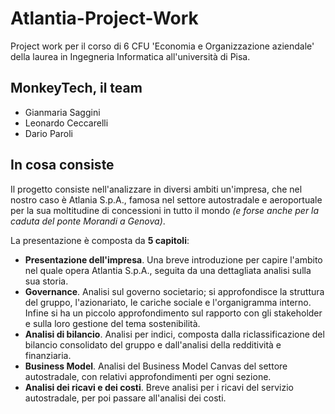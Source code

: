 # Atlantia-Project-Work
Project work per il corso di 6 CFU 'Economia e Organizzazione aziendale' della laurea in Ingegneria Informatica all'università di Pisa.

## MonkeyTech, il team

- Gianmaria Saggini
- Leonardo Ceccarelli
- Dario Paroli

## In cosa consiste

Il progetto consiste nell'analizzare in diversi ambiti un'impresa, che nel nostro caso è Atlania S.p.A., famosa nel settore autostradale e aeroportuale per la sua moltitudine di concessioni in tutto il mondo _(e forse anche per la caduta del ponte Morandi a Genova)_.

La presentazione è composta da **5 capitoli**:

- **Presentazione dell'impresa**. Una breve introduzione per capire l'ambito nel quale opera Atlantia S.p.A., seguita da una dettagliata analisi sulla sua storia.
- **Governance**. Analisi sul governo societario; si approfondisce la struttura del gruppo, l'azionariato, le cariche sociale e l'organigramma interno. Infine si ha un piccolo approfondimento sul rapporto con gli stakeholder e sulla loro gestione del tema sostenibilità.
- **Analisi di bilancio**. Analisi per indici, composta dalla riclassificazione del bilancio consolidato del gruppo e dall'analisi della redditività e finanziaria.
- **Business Model**. Analisi del Business Model Canvas del settore autostradale, con relativi approfondimenti per ogni sezione.
- **Analisi dei ricavi e dei costi**. Breve analisi per i ricavi del servizio autostradale, per poi passare all'analisi dei costi.
